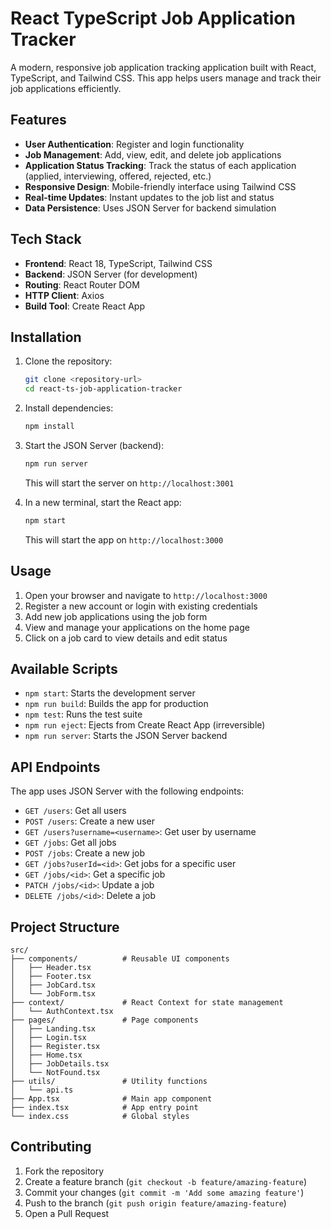 # React TypeScript Job Application Tracker

A modern, responsive job application tracking application built with React, TypeScript, and Tailwind CSS. This app helps users manage and track their job applications efficiently.

## Features

- **User Authentication**: Register and login functionality
- **Job Management**: Add, view, edit, and delete job applications
- **Application Status Tracking**: Track the status of each application (applied, interviewing, offered, rejected, etc.)
- **Responsive Design**: Mobile-friendly interface using Tailwind CSS
- **Real-time Updates**: Instant updates to the job list and status
- **Data Persistence**: Uses JSON Server for backend simulation

## Tech Stack

- **Frontend**: React 18, TypeScript, Tailwind CSS
- **Backend**: JSON Server (for development)
- **Routing**: React Router DOM
- **HTTP Client**: Axios
- **Build Tool**: Create React App

## Installation

1. Clone the repository:
   ```bash
   git clone <repository-url>
   cd react-ts-job-application-tracker
   ```

2. Install dependencies:
   ```bash
   npm install
   ```

3. Start the JSON Server (backend):
   ```bash
   npm run server
   ```
   This will start the server on `http://localhost:3001`

4. In a new terminal, start the React app:
   ```bash
   npm start
   ```
   This will start the app on `http://localhost:3000`

## Usage

1. Open your browser and navigate to `http://localhost:3000`
2. Register a new account or login with existing credentials
3. Add new job applications using the job form
4. View and manage your applications on the home page
5. Click on a job card to view details and edit status

## Available Scripts

- `npm start`: Starts the development server
- `npm run build`: Builds the app for production
- `npm test`: Runs the test suite
- `npm run eject`: Ejects from Create React App (irreversible)
- `npm run server`: Starts the JSON Server backend

## API Endpoints

The app uses JSON Server with the following endpoints:

- `GET /users`: Get all users
- `POST /users`: Create a new user
- `GET /users?username=<username>`: Get user by username
- `GET /jobs`: Get all jobs
- `POST /jobs`: Create a new job
- `GET /jobs?userId=<id>`: Get jobs for a specific user
- `GET /jobs/<id>`: Get a specific job
- `PATCH /jobs/<id>`: Update a job
- `DELETE /jobs/<id>`: Delete a job

## Project Structure

```
src/
├── components/          # Reusable UI components
│   ├── Header.tsx
│   ├── Footer.tsx
│   ├── JobCard.tsx
│   └── JobForm.tsx
├── context/             # React Context for state management
│   └── AuthContext.tsx
├── pages/               # Page components
│   ├── Landing.tsx
│   ├── Login.tsx
│   ├── Register.tsx
│   ├── Home.tsx
│   ├── JobDetails.tsx
│   └── NotFound.tsx
├── utils/               # Utility functions
│   └── api.ts
├── App.tsx              # Main app component
├── index.tsx            # App entry point
└── index.css            # Global styles
```

## Contributing

1. Fork the repository
2. Create a feature branch (`git checkout -b feature/amazing-feature`)
3. Commit your changes (`git commit -m 'Add some amazing feature'`)
4. Push to the branch (`git push origin feature/amazing-feature`)
5. Open a Pull Request




